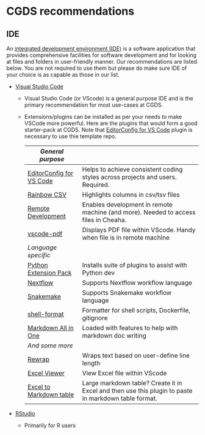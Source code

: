 # CGDS recommendations

## IDE

An [integrated development environment (IDE)](https://en.wikipedia.org/wiki/Integrated_development_environment) is a
software application that provides comprehensive facilities for software development and for looking at files and
folders in user-friendly manner. Our recommendations are listed below. You are not required to use them but please do
make sure IDE of your choice is as capable as those in our list.

* [Visual Studio Code](https://code.visualstudio.com/)
  * Visual Studio Code (or VScode) is a general purpose IDE and is the primary recommendation for most use-cases at
    CGDS.
  * Extensions/plugins can be installed as per your needs to make VSCode more powerful. Here are the plugins that would
    form a good starter-pack at CGDS. Note that [EditorConfig for VS
    Code](https://marketplace.visualstudio.com/items?itemName=EditorConfig.EditorConfig) plugin is necessary to use thie
    template repo.

    | *General purpose*                                                                                                      |                                                                                                      |
    | ---------------------------------------------------------------------------------------------------------------------- | ---------------------------------------------------------------------------------------------------- |
    | [EditorConfig for VS Code](https://marketplace.visualstudio.com/items?itemName=EditorConfig.EditorConfig)              | Helps to achieve consistent coding styles across projects and users. Required.                       |
    | [Rainbow CSV](https://marketplace.visualstudio.com/items?itemName=mechatroner.rainbow-csv)                             | Highlights columns in csv/tsv files                                                                  |
    | [Remote Development](https://marketplace.visualstudio.com/items?itemName=ms-vscode-remote.vscode-remote-extensionpack) | Enables development in remote machine (and more). Needed to access files in Cheaha.                  |
    | [vscode-pdf](https://marketplace.visualstudio.com/items?itemName=tomoki1207.pdf)                                       | Displays PDF file within VScode. Handy when file is in remote machine                                |
    | *Language specific*                                                                                                    |                                                                                                      |
    | [Python Extension Pack](https://marketplace.visualstudio.com/items?itemName=donjayamanne.python-extension-pack)        | Installs suite of plugins to assist with Python dev                                                  |
    | [Nextflow](https://marketplace.visualstudio.com/items?itemName=nextflow.nextflow)                                      | Supports Nextflow workflow language                                                                  |
    | [Snakemake](https://marketplace.visualstudio.com/items?itemName=Snakemake.snakemake-lang)                              | Supports Snakemake workflow language                                                                 |
    | [shell-format](https://marketplace.visualstudio.com/items?itemName=foxundermoon.shell-format)                          | Formatter for shell scripts, Dockerfile, gitignore                                                   |
    | [Markdown All in One](https://marketplace.visualstudio.com/items?itemName=yzhang.markdown-all-in-one)                  | Loaded with features to help with markdown doc writing                                               |
    | *And some more*                                                                                                        |                                                                                                      |
    | [Rewrap](https://marketplace.visualstudio.com/items?itemName=stkb.rewrap)                                              | Wraps text based on user-define line length                                                          |
    | [Excel Viewer](https://marketplace.visualstudio.com/items?itemName=GrapeCity.gc-excelviewer)                           | View Excel file within VScode                                                                        |
    | [Excel to Markdown table](https://marketplace.visualstudio.com/items?itemName=csholmq.excel-to-markdown-table)         | Large markdown table? Create it in Excel and then use this plugin to paste in markdown table format. |

* [RStudio](https://posit.co/products/open-source/rstudio/)
  * Primarily for R users
